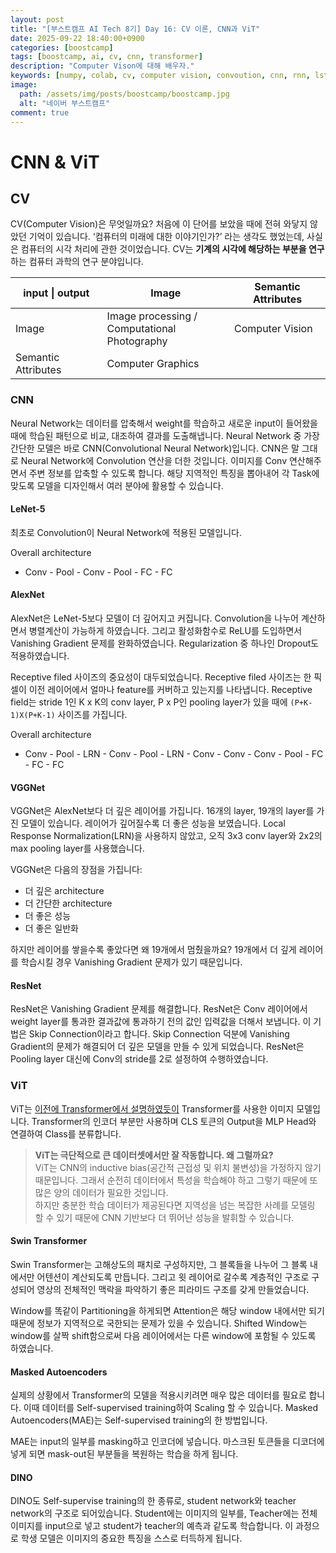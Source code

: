 ```yaml
---
layout: post
title: "[부스트캠프 AI Tech 8기] Day 16: CV 이론, CNN과 ViT"
date: 2025-09-22 18:40:00+0900
categories: [boostcamp]
tags: [boostcamp, ai, cv, cnn, transformer]
description: "Computer Vison에 대해 배우자."
keywords: [numpy, colab, cv, computer vision, convoution, cnn, rnn, lstm, seq2seq, attention, transformer, vit, swin transformer, mae, dino]
image:
  path: /assets/img/posts/boostcamp/boostcamp.jpg
  alt: "네이버 부스트캠프"
comment: true
---
```


# CNN & ViT

## CV

CV(Computer Vision)은 무엇일까요? 처음에 이 단어를 보았을 때에 전혀 와닿지 않았던 기억이 있습니다. ‘컴퓨터의 미래에 대한 이야기인가?’ 라는 생각도 했었는데, 사실은 컴퓨터의 시각 처리에 관한 것이었습니다. CV는 **기계의 시각에 해당하는 부분을 연구**하는 컴퓨터 과학의 연구 분야입니다. 

| input \| output     | Image                                           | Semantic Attributes |
|---------------------|-------------------------------------------------|---------------------|
| Image               | Image processing /<br>Computational Photography | Computer Vision     |
| Semantic Attributes | Computer Graphics                               |                     |

### CNN

Neural Network는 데이터를 압축해서 weight를 학습하고 새로운 input이 들어왔을 때에 학습된 패턴으로 비교, 대조하여 결과를 도출해냅니다. Neural Network 중 가장 간단한 모델은 바로 CNN(Convolutional Neural Network)입니다. CNN은 말 그대로 Neural Network에 Convolution 연산을 더한 것입니다. 이미지를 Conv 연산해주면서 주변 정보를 압축할 수 있도록 합니다. 해당 지역적인 특징을 뽑아내어 각 Task에 맞도록 모델을 디자인해서 여러 분야에 활용할 수 있습니다.


#### LeNet-5

최초로 Convolution이 Neural Network에 적용된 모델입니다.

Overall architecture
- Conv - Pool - Conv - Pool - FC - FC

#### AlexNet

AlexNet은 LeNet-5보다 모델이 더 깊어지고 커집니다. Convolution을 나누어 계산하면서 병렬계산이 가능하게 하였습니다. 그리고 활성화함수로 ReLU를 도입하면서 Vanishing Gradient 문제를 완화하였습니다. Regularization 중 하나인 Dropout도 적용하였습니다.

Receptive filed 사이즈의 중요성이 대두되었습니다. Receptive filed 사이즈는 한 픽셀이 이전 레이어에서 얼마나 feature를 커버하고 있는지를 나타냅니다. Receptive field는 stride 1인 K x K의 conv layer, P x P인 pooling layer가 있을 때에 ``(P+K-1)X(P+K-1)`` 사이즈를 가집니다.

Overall architecture
- Conv - Pool - LRN - Conv - Pool - LRN - Conv - Conv - Conv - Pool - FC - FC - FC

#### VGGNet

VGGNet은 AlexNet보다 더 깊은 레이어를 가집니다. 16개의 layer, 19개의 layer를 가진 모델이 있습니다. 레이어가 깊어질수록 더 좋은 성능을 보였습니다. Local Response Normalization(LRN)을 사용하지 않았고, 오직 3x3 conv layer와 2x2의 max pooling layer를 사용했습니다.

VGGNet은 다음의 장점을 가집니다:
- 더 깊은 architecture
- 더 간단한 architecture
- 더 좋은 성능
- 더 좋은 일반화

하지만 레이어를 쌓을수록 좋았다면 왜 19개에서 멈췄을까요? 19개에서 더 깊게 레이어를 학습시킬 경우 Vanishing Gradient 문제가 있기 때문입니다.

#### ResNet

ResNet은 Vanishing Gradient 문제를 해결합니다. ResNet은 Conv 레이어에서 weight layer를 통과한 결과값에 통과하기 전의 값인 입력값을 더해서 보냅니다. 이 기법은 Skip Connection이라고 합니다. Skip Connection 덕분에 Vanishing Gradient의 문제가 해결되어 더 깊은 모델을 만들 수 있게 되었습니다.
ResNet은 Pooling layer 대신에 Conv의 stride를 2로 설정하여 수행하였습니다. 


### ViT

ViT는 [이전에 Transformer에서 설명하였듯이](https://lnemo.github.io/posts/boostcamp-day13/#vit) Transformer를 사용한 이미지 모델입니다. Transformer의 인코더 부분만 사용하며 CLS 토큰의 Output을 MLP Head와 연결하여 Class를 분류합니다.

> **ViT는 극단적으로 큰 데이터셋에서만 잘 작동합니다. 왜 그럴까요?**  
> ViT는 CNN의 inductive bias(공간적 근접성 및 위치 불변성)을 가정하지 않기 때문입니다. 그래서 순전히 데이터에서 특성을 학습해야 하고 그렇기 때문에 또 많은 양의 데이터가 필요한 것입니다.  
> 하지만 충분한 학습 데이터가 제공된다면 지역성을 넘는 복잡한 사례를 모델링 할 수 있기 때문에 CNN 기반보다 더 뛰어난 성능을 발휘할 수 있습니다.

#### Swin Transformer

Swin Transformer는 고해상도의 패치로 구성하지만, 그 블록들을 나누어 그 블록 내에서만 어텐션이 계산되도록 만듭니다. 그리고 윗 레이어로 갈수록 계층적인 구조로 구성되어 영상의 전체적인 맥락을 파악하기 좋은 피라미드 구조를 갖게 만들었습니다.

Window를 똑같이 Partitioning을 하게되면 Attention은 해당 window 내에서만 되기 때문에 정보가 지역적으로 국한되는 문제가 있을 수 있습니다. Shifted Window는 window를 살짝 shift함으로써 다음 레이어에서는 다른 window에 포함될 수 있도록 하였습니다.

#### Masked Autoencoders

실제의 상황에서 Transformer의 모델을 적용시키려면 매우 많은 데이터를 필요로 합니다. 이때 데이터를 Self-supervised training하여 Scaling 할 수 있습니다. Masked Autoencoders(MAE)는 Self-supervised training의 한 방법입니다. 

MAE는 input의 일부를 masking하고 인코더에 넣습니다. 마스크된 토큰들을 디코더에 넣게 되면 mask-out된 부분들을 복원하는 학습을 하게 됩니다.

#### DINO

DINO도 Self-supervise training의 한 종류로, student network와 teacher network의 구조로 되어있습니다. Student에는 이미지의 일부를, Teacher에는 전체 이미지를 input으로 넣고 student가 teacher의 예측과 같도록 학습합니다. 이 과정으로 학생 모델은 이미지의 중요한 특징을 스스로 터득하게 됩니다.


